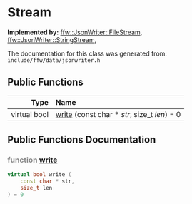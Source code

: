 Stream
===================================


**Implemented by:** [ffw::JsonWriter::FileStream](ffw_JsonWriter_FileStream.html), [ffw::JsonWriter::StringStream](ffw_JsonWriter_StringStream.html), 

The documentation for this class was generated from: `include/ffw/data/jsonwriter.h`



## Public Functions

| Type | Name |
| -------: | :------- |
|  virtual bool | [write](#a7c9ef03) (const char * _str_, size_t _len_) = 0  |


## Public Functions Documentation

### <span style="opacity:0.5;">function</span> <a id="a7c9ef03" href="#a7c9ef03">write</a>

```cpp
virtual bool write (
    const char * str,
    size_t len
) = 0 
```





